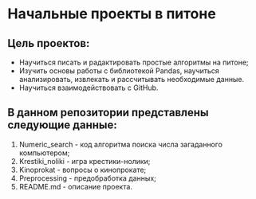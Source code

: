 # Начальные проекты в питоне

## Цель проектов:
- Научиться писать и радактировать простые алгоритмы на питоне;
- Изучить основы работы с библиотекой Pandas, научиться анализировать, извлекать и рассчитывать необходимые данные.
- Научиться взаимодействовать с GitHub.

## В данном репозитории представлены следующие данные:
1. Numeric_search - код алгоритма поиска числа загаданного компьютером;
2. Krestiki_noliki - игра крестики-нолики;
3. Kinoprokat - вопросы о кинопрокате;
4. Preprocessing - предобработка данных;
5. README.md - описание проекта.
